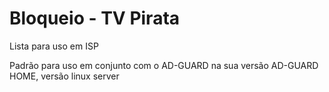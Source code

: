 # Bloqueio - TV Pirata

Lista para uso em ISP

Padrão para uso em conjunto com o AD-GUARD na sua versão AD-GUARD HOME, versão linux server
